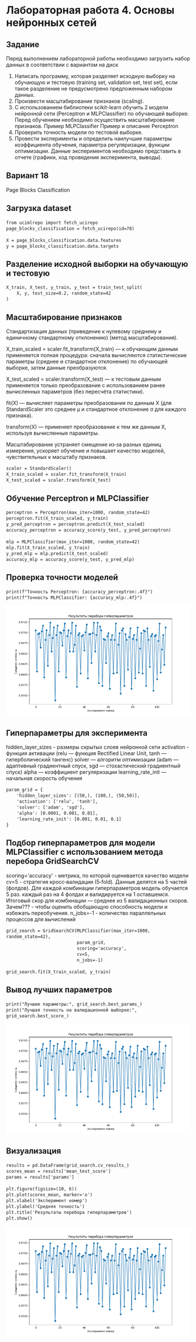 # Лабораторная работа 4. Основы нейронных сетей
## Задание
Перед выполнением лабораторной работы необходимо загрузить набор данных в соответствии с вариантом на диск

1. Написать программу, которая разделяет исходную выборку на обучающую и тестовую (training set, validation set, test set), если такое разделение не предусмотрено предложенным набором данных.
2. Произвести масштабирование признаков (scaling).
3. С использованием библиотеки scikit-learn обучить 2 модели нейронной сети (Perceptron и MLPClassifier) по обучающей выборке. Перед обучением необходимо осуществить масштабирование признаков. Пример MLPClassifier Пример и описание Perceptron
4. Проверить точность модели по тестовой выборке.
5. Провести эксперименты и определить наилучшие параметры коэффициента обучения, параметра регуляризации, функции оптимизации. Данные экспериментов необходимо представить в отчете (графики, ход проведения эксперимента, выводы).

## Вариант 18
Page Blocks Classification

## Загрузка dataset
```
from ucimlrepo import fetch_ucirepo
page_blocks_classification = fetch_ucirepo(id=78)

X = page_blocks_classification.data.features
y = page_blocks_classification.data.targets
```
## Разделение исходной выборки на обучающую и тестовую
```
X_train, X_test, y_train, y_test = train_test_split(
    X, y, test_size=0.2, random_state=42
)
```
## Масштабирование признаков

  Стандартизация данных (приведение к нулевому среднему и единичному стандартному отклонению) (метод масштабирования).

  X_train_scaled = scaler.fit_transform(X_train) — к обучающим данным применяется полная процедура: сначала вычисляются статистические параметры (среднее и стандартное отклонение) по обучающей выборке, затем данные преобразуются.

  X_test_scaled = scaler.transform(X_test) — к тестовым данным применяется только преобразование с использованием ранее вычисленных параметров (без пересчёта статистики).

  fit(X) — вычисляет параметры преобразования по данным X (для StandardScaler это среднее μ и стандартное отклонение σ для каждого признака).

  transform(X) — применяет преобразование к тем же данным X, используя вычисленные параметры.

  Масштабирование устраняет смещение из‑за разных единиц измерения, ускоряет обучение и повышает качество моделей, чувствительных к масштабу признаков.
```
scaler = StandardScaler()
X_train_scaled = scaler.fit_transform(X_train)
X_test_scaled = scaler.transform(X_test)
```
## Обучение Perceptron и MLPClassifier
```
perceptron = Perceptron(max_iter=1000, random_state=42)
perceptron.fit(X_train_scaled, y_train)
y_pred_perceptron = perceptron.predict(X_test_scaled)
accuracy_perceptron = accuracy_score(y_test, y_pred_perceptron)

mlp = MLPClassifier(max_iter=1000, random_state=42)
mlp.fit(X_train_scaled, y_train)
y_pred_mlp = mlp.predict(X_test_scaled)
accuracy_mlp = accuracy_score(y_test, y_pred_mlp)
```
## Проверка точности моделей
```
print(f"Точность Perceptron: {accuracy_perceptron:.4f}")
print(f"Точность MLPClassifier: {accuracy_mlp:.4f}")
```

![alt text](Lab4.png)

## Гиперпараметры для эксперимента
hidden_layer_sizes - размеры скрытых слоев нейронной сети
activation - функция активации (relu — функция Rectified Linear Unit, tanh — гиперболический тангенс)
solver — алгоритм оптимизации (adam — адаптивный градиентный спуск, sgd — стохастический градиентный спуск)
alpha — коэффициент регуляризации
learning_rate_init — начальная скорость обучения
```
param_grid = {
    'hidden_layer_sizes': [(50,), (100,), (50,50)],
    'activation': ['relu', 'tanh'],
    'solver': ['adam', 'sgd'],
    'alpha': [0.0001, 0.001, 0.01],
    'learning_rate_init': [0.001, 0.01, 0.1]
}
```
## Подбор гиперпараметров для модели MLPClassifier с использованием метода перебора GridSearchCV
scoring='accuracy' -  метрика, по которой оценивается качество модели
cv=5 - стратегия кросс‑валидации (5‑fold). Данные делятся на 5 частей (фолдов). Для каждой комбинации гиперпараметров модель обучается 5 раз. каждый раз на 4 фолдах и валидируется на 1 оставшемся. Итоговый скор для комбинации — среднее из 5 валидационных скоров.
Зачем??? -  чтобы оценить обобщающую способность модели и избежать переобучения.
n_jobs=-1 - количество параллельных процессов для вычислений
```
grid_search = GridSearchCV(MLPClassifier(max_iter=1000, random_state=42),
                           param_grid,
                           scoring='accuracy',
                           cv=5,
                           n_jobs=-1)

grid_search.fit(X_train_scaled, y_train)
```
## Вывод лучших параметров
```
print("Лучшие параметры:", grid_search.best_params_)
print("Лучшая точность на валидационной выборке:", grid_search.best_score_)
```

![alt text](Lab4.png)


## Визуализация

```
results = pd.DataFrame(grid_search.cv_results_)
scores_mean = results['mean_test_score']
params = results['params']

plt.figure(figsize=(10, 6))
plt.plot(scores_mean, marker='o')
plt.xlabel('Эксперимент номер')
plt.ylabel('Средняя точность')
plt.title('Результаты перебора гиперпараметров')
plt.show()
```
![alt text](Lab4.png)





